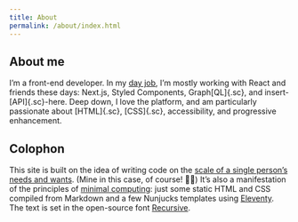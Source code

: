 ```yaml
---
title: About
permalink: /about/index.html
---
```


## About me

I’m a front-end developer. In my [day job](https://castironcoding.com/), I’m mostly working with React and friends these days: Next.js, Styled Components, Graph[QL]{.sc}, and insert-[API]{.sc}-here. Deep down, I love the platform, and am particularly passionate about [HTML]{.sc}, [CSS]{.sc}, accessibility, and progressive enhancement.

## Colophon

This site is built on the idea of writing code on the [scale of a single person’s needs and wants](https://www.robinsloan.com/notes/home-cooked-app/). (Mine in this case, of course! 🙋‍♂️) It’s also a manifestation of the principles of [minimal computing](http://go-dh.github.io/mincomp/thoughts/2016/10/03/tldr/): just some static HTML and CSS compiled from Markdown and a few Nunjucks templates using [Eleventy](https://www.11ty.dev/). The text is set in the open-source font [Recursive](https://www.recursive.design/).

